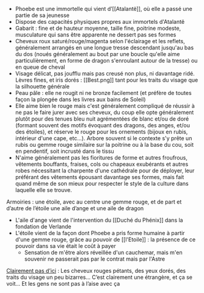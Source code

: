 - Phoebe est une immortelle qui vient d’[[Atalantë]], où elle a passé une partie de sa jeunesse
- Dispose des capacités physiques propres aux immortels d'Atalantë
- Gabarit : fine et de hauteur moyenne, taille fine, poitrine modeste, musculature qui sans être apparente ne dessert pas ses formes
- Cheveux roux saturé/rouge/magenta selon l'éclairage et les reflets, généralement arrangés en une longue tresse descendant jusqu'au bas du dos (noués généralement au bout par une boucle qu'elle aime particulièrement, en forme de dragon s'enroulant autour de la tresse) ou en queue de cheval
- Visage délicat, pas joufflu mais pas creusé non plus, ni davantage ridé. Lèvres fines, et iris dorés : [[Best.png]] tant pour les traits du visage que la silhouette générale
- Peau pâle : elle ne rougit ni ne bronze facilement (et préfère de toutes façon la plongée dans les livres aux bains de Soleil)
- Elle aime bien le rouge mais c'est généralement compliqué de réussir à ne pas le faire jurer avec ses cheveux, du coup elle opte généralement plutôt pour des tenues bleu nuit agrémentées de blanc et/ou de doré (formant souvent des motifs évoquant des dragons, des anges, et/ou des étoiles), et réserve le rouge pour les ornements (bijoux en rubis, intérieur d'une cape, etc...). Arbore souvent si le contexte s'y prête un rubis ou gemme rouge similaire sur la poitrine ou à la base du cou, soit en pendentif, soit incrusté dans le tissu
- N'aime généralement pas les fioritures de forme et autres froufrous, vêtements bouffants, fraises, cols ou chapeaux exubérants et autres robes nécessitant la charpente d'une cathédrale pour de déployer, leur préférant des vêtements épousant davantage ses formes, mais fait quand même de son mieux pour respecter le style de la culture dans laquelle elle se trouve.


Armoiries : une étoile, avec au centre une gemme rouge, et de part et d’autre de l’étoile une aile d’ange et une aile de dragon
* L'aile d'ange vient de l'intervention du [[Duché du Phénix]] dans la fondation de Verlande
* L'étoile vient de la façon dont Phoebe a pris forme humaine à partir d'une gemme rouge, grâce au pouvoir de [[l'Etoile]] : la présence de ce pouvoir dans sa vie était le coût à payer
	* Sensation de m'être alors réveillée d'un cauchemar, mais m'en souvenir ne passerait pas par le contrat mais par l'Astre

<ins>Clairement pas d’ici</ins> : Les cheveux rouges pétants, des yeux dorés, des traits du visage un peu bizarres… C’est clairement une étrangère, et ça se voit… Et les gens ne sont pas à l’aise avec ça